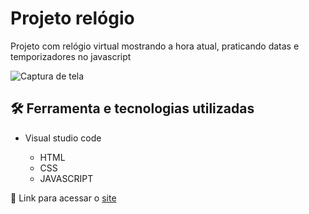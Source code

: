 # Projeto relógio

Projeto com relógio virtual mostrando a hora atual, praticando datas e temporizadores no javascript

![Captura de tela](https://github.com/JoaoVitor2004/projeto-relogio/assets/143558833/52afb9f0-eb8f-4174-86cf-1696252f9831)

## 🛠 Ferramenta e tecnologias utilizadas

- Visual studio code
  
  - HTML
  - CSS
  - JAVASCRIPT

<p>🔗 Link para acessar o <a target="_blank" href="https://joaovitor2004.github.io/projeto-relogio/">site</a></p>
